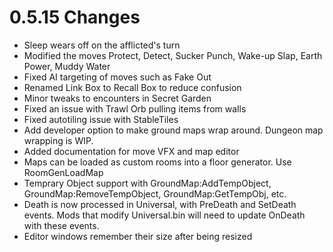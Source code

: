 # 0.5.15 Changes #

* Sleep wears off on the afflicted's turn
* Modified the moves Protect, Detect, Sucker Punch, Wake-up Slap, Earth Power, Muddy Water
* Fixed AI targeting of moves such as Fake Out
* Renamed Link Box to Recall Box to reduce confusion
* Minor tweaks to encounters in Secret Garden
* Fixed an issue with Trawl Orb pulling items from walls
* Fixed autotiling issue with StableTiles
* Add developer option to make ground maps wrap around.  Dungeon map wrapping is WIP.
* Added documentation for move VFX and map editor
* Maps can be loaded as custom rooms into a floor generator.  Use RoomGenLoadMap
* Temprary Object support with GroundMap:AddTempObject, GroundMap:RemoveTempObject, GroundMap:GetTempObj, etc.
* Death is now processed in Universal, with PreDeath and SetDeath events.  Mods that modify Universal.bin will need to update OnDeath with these events.
* Editor windows remember their size after being resized